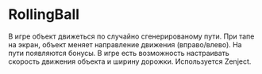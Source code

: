 # RollingBall
В игре объект движеться по случайно сгенерированому пути. При тапе на экран, объект меняет направление движения (вправо/влево).
На пути появляются бонусы. В игре есть возможность настраивать скорость движения объекта и ширину дорожки.
Используется Zenject.
